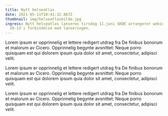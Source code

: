 ```yaml
---
title: Nytt helseatlas
date: 2021-05-11T10:41:32.867Z
thumbnail: img/helseatlasbilde.jpg
ingress: Nytt helseatlas lanseres tirsdag 11.juni SKDE arrangerer webinar fra
  10-13 i forbindelse med lanseringen.
---
```

Lorem ipsum er opprinnelig et lettere redigert utdrag fra De finibus bonorum et malorum av Cicero. Opprinnelig begynte avsnittet: Neque porro quisquam est qui dolorem ipsum quia dolor sit amet, consectetur, adipisci velit.

Lorem ipsum er opprinnelig et lettere redigert utdrag fra De finibus bonorum et malorum av Cicero. Opprinnelig begynte avsnittet: Neque porro quisquam est qui dolorem ipsum quia dolor sit amet, consectetur, adipisci velit.

Lorem ipsum er opprinnelig et lettere redigert utdrag fra De finibus bonorum et malorum av Cicero. Opprinnelig begynte avsnittet: Neque porro quisquam est qui dolorem ipsum quia dolor sit amet, consectetur, adipisci velit.